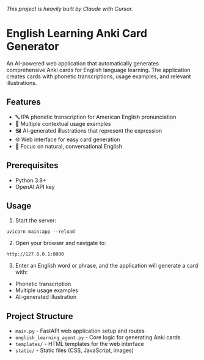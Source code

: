 
*This project is heavily built by Claude with Cursor.*

# English Learning Anki Card Generator

An AI-powered web application that automatically generates comprehensive Anki cards for English language learning. The application creates cards with phonetic transcriptions, usage examples, and relevant illustrations.

## Features

- 🔤 IPA phonetic transcription for American English pronunciation
- 📝 Multiple contextual usage examples
- 🖼️ AI-generated illustrations that represent the expression
- 🌐 Web interface for easy card generation
- 🎯 Focus on natural, conversational English

## Prerequisites

- Python 3.8+
- OpenAI API key

## Usage

1. Start the server:
```
uvicorn main:app --reload
```

2. Open your browser and navigate to:
```
http://127.0.0.1:8000
```

3. Enter an English word or phrase, and the application will generate a card with:
- Phonetic transcription
- Multiple usage examples
- AI-generated illustration

## Project Structure

- `main.py` - FastAPI web application setup and routes
- `english_learning_agent.py` - Core logic for generating Anki cards
- `templates/` - HTML templates for the web interface
- `static/` - Static files (CSS, JavaScript, images)